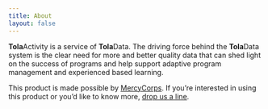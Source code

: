 ```yaml
---
title: About
layout: false
---
```


**Tola**Activity is a service of **Tola**Data. The driving force behind the **Tola**Data system is the clear need for more and better quality data that can shed light on the success of programs and help support adaptive program management and experienced based learning. 

This product is made possible by <a href="http://www.mercycorps.org/" target="blank">MercyCorps</a>. If you’re interested in using this product or you’d like to know more, [drop us a line](mailto:tola@mercycorps.org).
